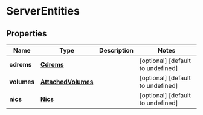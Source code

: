# ServerEntities

## Properties
| Name | Type | Description | Notes |
| ------------ | ------------- | ------------- | ------------- |
| **cdroms** | [**Cdroms**](Cdroms.md) |  | [optional] [default to undefined] |
| **volumes** | [**AttachedVolumes**](AttachedVolumes.md) |  | [optional] [default to undefined] |
| **nics** | [**Nics**](Nics.md) |  | [optional] [default to undefined] |


